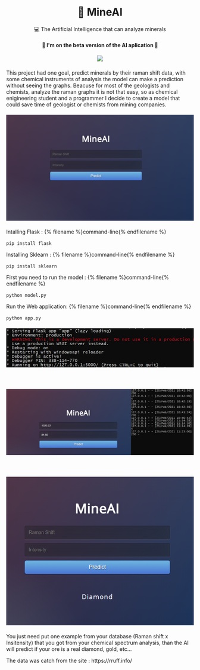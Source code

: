 <h1 align="center">
    <a>💎 MineAI</a>
</h1>
<p align="center">💻 The Artificial Intelligence that can analyze minerals </p>

<h4 align="center"> 
	🚧 I'm on the beta version of the AI aplication  🚧
	
</h4>
<h4 align="center"><img src="http://ForTheBadge.com/images/badges/made-with-python.svg"/> </h4>


<p>
	
This project had one goal, predict minerals by their raman shift data, with some chemical instruments of analysis the model can make a prediction without seeing
the graphs. Beacuse for most of the geologists and chemists, analyze the raman graphs it is not that easy, so as chemical enigineering student and a programmer I decide to create a model that could save time of geologist or chemists from mining companies. 




</p>
<h4 align="center"><img src="https://github.com/MarioChiaparini/ChemPy/blob/main/images/mineAIinterface.PNG"/> </h4>
<p> 
	Intalling Flask :
{% filename %}command-line{% endfilename %}
	
	pip install flask
</p>
<p>
	Installing Sklearn :
{% filename %}command-line{% endfilename %}
	
	pip install sklearn
</p>

<p>
	First you need to run the model :
{% filename %}command-line{% endfilename %}
	
	python model.py
</p>

<p>
	Run the Web application:
{% filename %}command-line{% endfilename %}
	
	python app.py
</p>

<h4 align="center"><img src="https://github.com/MarioChiaparini/ChemPy/blob/main/images/http.PNG"/> </h4>
<br>
<h4 align="center"><img src="https://github.com/MarioChiaparini/ChemPy/blob/main/images/mineai.PNG"/> </h4>
<br>
<h4 align="center"><img src="https://github.com/MarioChiaparini/ChemPy/blob/main/images/resp.PNG"/> </h4>

<p>
	You just need put one example from your database (Raman shift x Insitensity) that you got from your chemical spectrum analysis, than the AI will predict if your ore is a real diamond, gold, etc...
</p>
<p>
The data was catch from the site : https://rruff.info/
</p>
